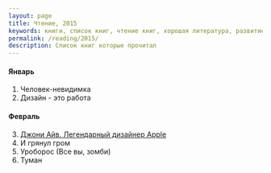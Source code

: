 ```yaml
---
layout: page
title: Чтение, 2015
keywords: книги, список книг, чтение книг, хорошая литература, развитие
permalink: /reading/2015/
description: Список книг которые прочитал
---
```


#### Январь

1. Человек-невидимка
2. Дизайн - это работа

#### Февраль

3. [Джони Айв. Легендарный дизайнер Apple](http://bizikov.ru/2015/02/jony-ive/)
4. И грянул гром
5. Уроборос (Все вы, зомби)
6. Туман